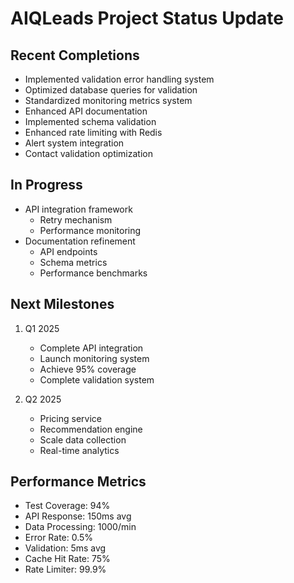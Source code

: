 # AIQLeads Project Status Update

## Recent Completions
- Implemented validation error handling system
- Optimized database queries for validation
- Standardized monitoring metrics system
- Enhanced API documentation
- Implemented schema validation
- Enhanced rate limiting with Redis
- Alert system integration
- Contact validation optimization

## In Progress
- API integration framework
  - Retry mechanism
  - Performance monitoring
- Documentation refinement
  - API endpoints
  - Schema metrics
  - Performance benchmarks

## Next Milestones
1. Q1 2025
   - Complete API integration
   - Launch monitoring system
   - Achieve 95% coverage
   - Complete validation system

2. Q2 2025
   - Pricing service
   - Recommendation engine
   - Scale data collection
   - Real-time analytics

## Performance Metrics
- Test Coverage: 94%
- API Response: 150ms avg
- Data Processing: 1000/min
- Error Rate: 0.5%
- Validation: 5ms avg
- Cache Hit Rate: 75%
- Rate Limiter: 99.9%